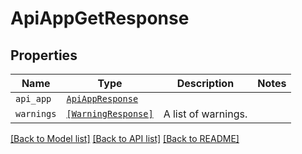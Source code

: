# ApiAppGetResponse



## Properties
Name | Type | Description | Notes
------------ | ------------- | ------------- | -------------
| `api_app` | [```ApiAppResponse```](ApiAppResponse.md) |    |  |
| `warnings` | [```[WarningResponse]```](WarningResponse.md) |  A list of warnings.  |  |

[[Back to Model list]](../README.md#documentation-for-models) [[Back to API list]](../README.md#documentation-for-api-endpoints) [[Back to README]](../README.md)


